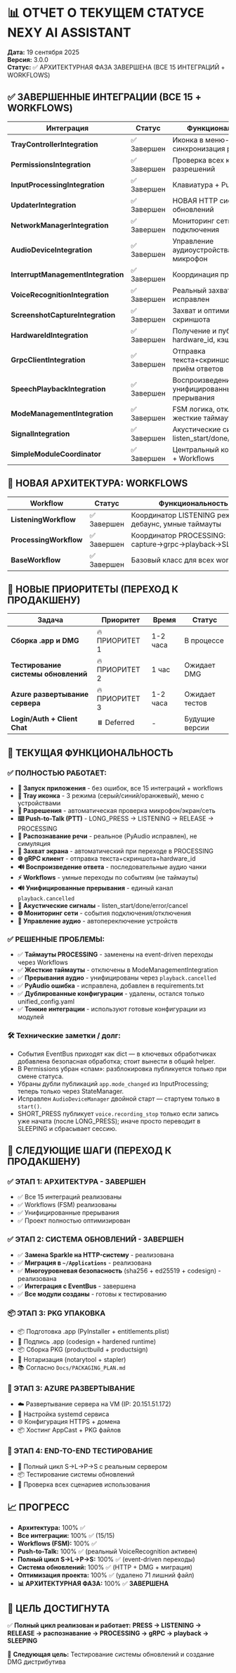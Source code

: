# 📊 ОТЧЕТ О ТЕКУЩЕМ СТАТУСЕ NEXY AI ASSISTANT

**Дата:** 19 сентября 2025  
**Версия:** 3.0.0  
**Статус:** ✅ АРХИТЕКТУРНАЯ ФАЗА ЗАВЕРШЕНА (ВСЕ 15 ИНТЕГРАЦИЙ + WORKFLOWS)

## ✅ **ЗАВЕРШЕННЫЕ ИНТЕГРАЦИИ (ВСЕ 15 + WORKFLOWS)**

| **Интеграция** | **Статус** | **Функциональность** |
|----------------|------------|---------------------|
| **TrayControllerIntegration** | ✅ Завершен | Иконка в меню-баре, синхронизация режимов |
| **PermissionsIntegration** | ✅ Завершен | Проверка всех критичных разрешений |
| **InputProcessingIntegration** | ✅ Завершен | Клавиатура + Push-to-Talk |
| **UpdaterIntegration** | ✅ Завершен | НОВАЯ HTTP система обновлений |
| **NetworkManagerIntegration** | ✅ Завершен | Мониторинг сети, события подключения |
| **AudioDeviceIntegration** | ✅ Завершен | Управление аудиоустройствами, микрофон |
| **InterruptManagementIntegration** | ✅ Завершен | Координация прерываний |
| **VoiceRecognitionIntegration** | ✅ Завершен | Реальный захват; PyAudio исправлен |
| **ScreenshotCaptureIntegration** | ✅ Завершен | Захват и оптимизация скриншота |
| **HardwareIdIntegration** | ✅ Завершен | Получение и публикация hardware_id, кэширование |
| **GrpcClientIntegration** | ✅ Завершен | Отправка текста+скриншота+HWID, приём ответов |
| **SpeechPlaybackIntegration** | ✅ Завершен | Воспроизведение ответа + унифицированные прерывания |
| **ModeManagementIntegration** | ✅ Завершен | FSM логика, отключены жесткие таймауты |
| **SignalIntegration** | ✅ Завершен | Акустические сигналы: listen_start/done/error/cancel |
| **SimpleModuleCoordinator** | ✅ Завершен | Центральный координатор + Workflows |

## 🚀 **НОВАЯ АРХИТЕКТУРА: WORKFLOWS**

| **Workflow** | **Статус** | **Функциональность** |
|--------------|------------|---------------------|
| **ListeningWorkflow** | ✅ Завершен | Координатор LISTENING режима, дебаунс, умные таймауты |
| **ProcessingWorkflow** | ✅ Завершен | Координатор PROCESSING: capture→grpc→playback→SLEEPING |
| **BaseWorkflow** | ✅ Завершен | Базовый класс для всех workflows |

## 🚀 **НОВЫЕ ПРИОРИТЕТЫ (ПЕРЕХОД К ПРОДАКШЕНУ)**

| **Задача** | **Приоритет** | **Время** | **Статус** |
|------------|---------------|-----------|------------|
| **Сборка .app и DMG** | 🔥 ПРИОРИТЕТ 1 | 1-2 часа | В процессе |
| **Тестирование системы обновлений** | 🔥 ПРИОРИТЕТ 2 | 1 час | Ожидает DMG |
| **Azure развертывание сервера** | 🔥 ПРИОРИТЕТ 3 | 1-2 часа | Ожидает тестов |
| **Login/Auth + Client Chat** | ⏸️ Deferred | - | Будущие версии |

## 🎯 **ТЕКУЩАЯ ФУНКЦИОНАЛЬНОСТЬ**

### **✅ ПОЛНОСТЬЮ РАБОТАЕТ:**
- **🚀 Запуск приложения** - без ошибок, все 15 интеграций + workflows
- **🎯 Tray иконка** - 3 режима (серый/синий/оранжевый), меню с устройствами
- **🔐 Разрешения** - автоматическая проверка микрофон/экран/сеть
- **⌨️ Push-to-Talk (PTT)** - LONG_PRESS → LISTENING → RELEASE → PROCESSING
- **🎤 Распознавание речи** - реальное (PyAudio исправлен), не симуляция
- **📸 Захват экрана** - автоматический при переходе в PROCESSING
- **🌐 gRPC клиент** - отправка текста+скриншота+hardware_id
- **🔊 Воспроизведение ответа** - последовательные аудио чанки
- **⚡ Workflows** - умные переходы по событиям (не таймауты)
- **🔊 Унифицированные прерывания** - единый канал `playback.cancelled`
- **🎵 Акустические сигналы** - listen_start/done/error/cancel
- **🌐 Мониторинг сети** - события подключения/отключения
- **🔧 Управление аудио** - автопереключение устройств

### **✅ РЕШЕННЫЕ ПРОБЛЕМЫ:**
- ✅ **Таймауты PROCESSING** - заменены на event-driven переходы через Workflows
- ✅ **Жесткие таймауты** - отключены в ModeManagementIntegration
- ✅ **Прерывания аудио** - унифицированы через `playback.cancelled`
- ✅ **PyAudio ошибка** - исправлена, добавлен в requirements.txt
- ✅ **Дублированные конфигурации** - удалены, остался только unified_config.yaml
- ✅ **Тонкие интеграции** - используют готовые конфигурации из модулей

### **🛠 Технические заметки / долг:**
- События EventBus приходят как dict — в ключевых обработчиках добавлена безопасная обработка; стоит вынести в общий helper.
- В Permissions убран «спам»: разблокировка публикуется только при смене статуса.
- Убраны дубли публикаций `app.mode_changed` из InputProcessing; теперь только через StateManager.
- Исправлен `AudioDeviceManager` двойной старт — стартуем только в `start()`.
- SHORT_PRESS публикует `voice.recording_stop` только если запись уже начата (после LONG_PRESS); иначе просто переводит в SLEEPING и сбрасывает сессию.

## 🚀 **СЛЕДУЮЩИЕ ШАГИ (ПЕРЕХОД К ПРОДАКШЕНУ)**

### **✅ ЭТАП 1: АРХИТЕКТУРА - ЗАВЕРШЕН**
- ✅ Все 15 интеграций реализованы
- ✅ Workflows (FSM) реализованы
- ✅ Унифицированные прерывания
- ✅ Проект полностью оптимизирован

### **✅ ЭТАП 2: СИСТЕМА ОБНОВЛЕНИЙ - ЗАВЕРШЕН**
- ✅ **Замена Sparkle на HTTP-систему** - реализована
- ✅ **Миграция в `~/Applications`** - реализована
- ✅ **Многоуровневая безопасность** (sha256 + ed25519 + codesign) - реализована
- ✅ **Интеграция с EventBus** - завершена
- ✅ **Все модули созданы** - готовы к тестированию

### **📦 ЭТАП 3: PKG УПАКОВКА**
- 📦 Подготовка .app (PyInstaller + entitlements.plist)
- 🔐 Подпись .app (codesign + hardened runtime)
- 📦 Сборка PKG (productbuild + productsign)
- 🔐 Нотаризация (notarytool + stapler)
- 📚 Согласно `Docs/PACKAGING_PLAN.md`

### **🚀 ЭТАП 3: AZURE РАЗВЕРТЫВАНИЕ**
- ☁️ Развертывание сервера на VM (IP: 20.151.51.172)
- 🔧 Настройка systemd сервиса
- 🌐 Конфигурация HTTPS + домена
- 📦 Хостинг AppCast + PKG файлов

### **🧪 ЭТАП 4: END-TO-END ТЕСТИРОВАНИЕ**
- 🔄 Полный цикл S→L→P→S с реальным сервером
- 📦 Тестирование системы обновлений
- 🎤 Проверка всех сценариев использования


## 📈 **ПРОГРЕСС**

- **Архитектура:** 100% ✅
- **Все интеграции:** 100% ✅ (15/15)
- **Workflows (FSM):** 100% ✅
- **Push-to-Talk:** 100% ✅ (реальный VoiceRecognition активен)
- **Полный цикл S→L→P→S:** 100% ✅ (event-driven переходы)
- **Система обновлений:** 100% ✅ (HTTP + DMG + миграция)
- **Оптимизация проекта:** 100% ✅ (удалено 71 лишний файл)
- **📊 АРХИТЕКТУРНАЯ ФАЗА:** 100% ✅ **ЗАВЕРШЕНА**

## 🎯 **ЦЕЛЬ ДОСТИГНУТА**

✅ **Полный цикл реализован и работает:**
**PRESS → LISTENING → RELEASE → распознавание → PROCESSING → gRPC → playback → SLEEPING**

🚀 **Следующая цель:** Тестирование системы обновлений и создание DMG дистрибутива
